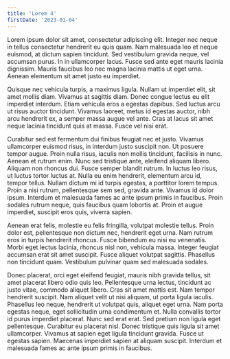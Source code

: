 ```yaml
---
title: 'Lorem 4'
firstDate: '2023-01-04'
---
```


Lorem ipsum dolor sit amet, consectetur adipiscing elit. Integer nec neque in tellus consectetur hendrerit eu quis quam. Nam malesuada leo et neque euismod, at dictum sapien tincidunt. Sed vestibulum gravida neque, vel accumsan purus. In in ullamcorper lacus. Fusce sed ante eget mauris lacinia dignissim. Mauris faucibus leo nec magna lacinia mattis ut eget urna. Aenean elementum sit amet justo eu imperdiet.

Quisque nec vehicula turpis, a maximus ligula. Nullam ut imperdiet elit, sit amet mollis diam. Vivamus at sagittis diam. Donec congue lectus eu elit imperdiet interdum. Etiam vehicula eros a egestas dapibus. Sed luctus arcu ut risus auctor tincidunt. Vivamus laoreet, metus id egestas auctor, nibh arcu hendrerit ex, a semper massa augue vel ante. Cras at lacus sit amet neque lacinia tincidunt quis at massa. Fusce vel nisi erat.

Curabitur sed est fermentum dui finibus feugiat nec et justo. Vivamus ullamcorper euismod risus, in interdum justo suscipit non. Ut posuere tempor augue. Proin nulla risus, iaculis non mollis tincidunt, facilisis in nunc. Aenean et rutrum enim. Nunc sed tristique ante, eleifend aliquam libero. Aliquam non rhoncus dui. Fusce semper blandit rutrum. In luctus leo risus, ut luctus tortor luctus at. Nulla eu enim hendrerit, elementum arcu id, tempor tellus. Nullam dictum mi id turpis egestas, a porttitor lorem tempus. Proin a nisi rutrum, pellentesque sem sed, gravida ante. Vivamus id dolor ipsum. Interdum et malesuada fames ac ante ipsum primis in faucibus. Proin sodales rutrum neque, quis faucibus quam lobortis at. Proin et augue imperdiet, suscipit eros quis, viverra sapien.

Aenean erat felis, molestie eu felis fringilla, volutpat molestie tellus. Proin dolor est, pellentesque non dictum nec, hendrerit eget urna. Nam rutrum eros in turpis hendrerit rhoncus. Fusce bibendum eu nisi eu venenatis. Morbi eget lectus lacinia, rhoncus nisl non, vehicula massa. Integer feugiat accumsan erat sit amet suscipit. Fusce aliquet volutpat sagittis. Phasellus non tincidunt quam. Vestibulum pulvinar quam sed malesuada sodales.

Donec placerat, orci eget eleifend feugiat, mauris nibh gravida tellus, sit amet placerat libero odio quis leo. Pellentesque urna lectus, tincidunt ac justo vitae, commodo aliquet libero. Cras sit amet mattis est. Nam tempor hendrerit suscipit. Nam aliquet velit ut nisi aliquam, ut porta ligula iaculis. Phasellus leo neque, hendrerit ut volutpat quis, aliquet eget urna. Nam porta egestas neque, eget sollicitudin urna condimentum et. Nulla convallis tortor id purus imperdiet placerat. Nunc sed erat erat. Sed pretium non ligula eget pellentesque. Curabitur eu placerat nisl. Donec tristique quis ligula sit amet ullamcorper. Vivamus at sapien eget ligula tincidunt gravida. Fusce ut egestas sapien. Maecenas imperdiet sapien at aliquam suscipit. Interdum et malesuada fames ac ante ipsum primis in faucibus.